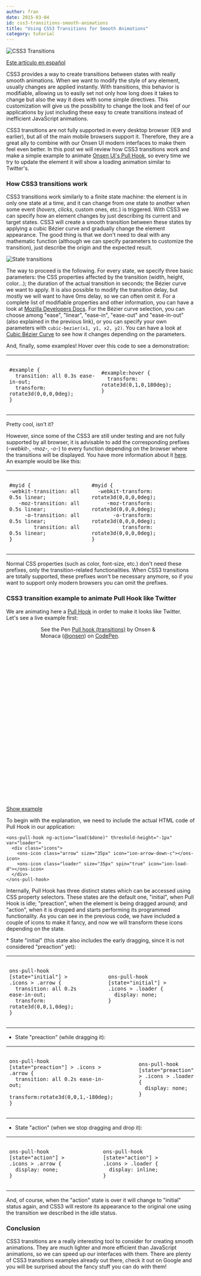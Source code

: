 ```yaml
---
author: fran
date: 2015-03-04
id: css3-transitions-smooth-animations
title: "Using CSS3 Transitions for Smooth Animations"
category: tutorial
---
```


![CSS3 Transitions](/blog/content/images/2015/Mar/css3_transitions.jpg)

[Este artículo en español](http://frandiox.com/transiciones-css3-animaciones-fluidas)

CSS3 provides a way to create transitions between states with really smooth animations. When we want to modify the style of any element, usually changes are applied instantly. With transitions, this behavior is modifiable, allowing us to easily set not only how long does it takes to change but also the way it does with some simple directives. This customization will give us the possibility to change the look and feel of our applications by just including these easy to create transitions instead of inefficient JavaScript animations.

<!-- more -->

CSS3 transitions are not fully supported in every desktop browser (IE9 and earlier), but all of the main mobile browsers support it. Therefore, they are a great ally to combine with our Onsen UI modern interfaces to make them feel even better. In this post we will review how CSS3 transitions work and make a simple example to animate [Onsen UI's Pull Hook](/blog/sneak-peeking-1-2-2-pull-hook/), so every time we try to update the element it will show a loading animation similar to Twitter's.

### How CSS3 transitions work

CSS3 transitions work similarly to a finite state machine: the element is in only one state at a time, and it can change from one state to another when some event (*hovers*, *clicks*, custom ones, etc.) is triggered. With CSS3 we can specify how an element changes by just describing its current and target states. CSS3 will create a smooth transition between these states by applying a cubic Bézier curve and gradually change the element appearance. The good thing is that we don't need to deal with any mathematic function (although we can specify parameters to customize the transition), just describe the origin and the expected result.

![State transitions](/blog/content/images/2015/Mar/fsm.png)

The way to proceed is the following. For every state, we specify three basic parameters: the CSS properties affected by the transition (width, height, color...); the duration of the actual transition in seconds; the Bézier curve we want to apply. It is also possible to modify the transition delay, but mostly we will want to have 0ms delay, so we can often omit it. For a complete list of modifiable properties and other information, you can have a look at [Mozilla Developers Docs](https://developer.mozilla.org/en-US/docs/Web/Guide/CSS/Using_CSS_transitions). For the Bézier curve selection, you can choose among "ease", "linear", "ease-in", "ease-out" and "ease-in-out" (also explained in the previous link), or you can specify your own parameters with `cubic-bezier(x1, y1, x2, y2)`. You can have a look at [Cubic Bézier Curve](http://cubic-bezier.com/) to see how it changes depending on the parameters.

And, finally, some examples! Hover over this code to see a demonstration:

<style>
#example {
  -webkit-transition: all 0.3s ease-in-out;
  -moz-transition: all 0.3s ease-in-out;
  -o-transition: all 0.3s ease-in-out;
  transition: all 0.3s ease-in-out;
  -webkit-transform: rotate3d(0, 0, 0, 0deg);
  -moz-transform: rotate3d(0, 0, 0, 0deg);
  -o-transform: rotate3d(0, 0, 0, 0deg);
  transform: rotate3d(0, 0, 0, 0deg);
}
#example:hover {
  -webkit-transform: rotate3d(0, 1, 0, 180deg);
  -moz-transform: rotate3d(0, 1, 0, 180deg);
  -o-transform: rotate3d(0, 1, 0, 180deg);
  transform: rotate3d(0, 1, 0, 180deg);
}
</style>

<table style="width:100%;">
<tbody >
<tr id="example">
<td>
<pre>
<code>
#example {
  transition: all 0.3s ease-in-out;
  transform: rotate3d(0,0,0,0deg);
}
</code>
</pre>
</td>
<td>
<pre>
<code>
#example:hover {
  transform: rotate3d(0,1,0,180deg);
}

</code>
</pre>
</td>
</tr>
</tbody>
</table>

Pretty cool, isn't it?

However, since some of the CSS3 are still under testing and are not fully supported by all browser, it is advisable to add the corresponding prefixes (*-webkit-*, *-moz-*, *-o-*) to every function depending on the browser where the transitions will be displayed. You have more information about it [here](https://developer.mozilla.org/en-US/docs/Web/Guide/CSS/Using_CSS_transitions/#Browser_compatibility). An example would be like this:

<table style="width:100%;">
<tbody>
<tr>
<td>
<pre>
<code>
#myid {
-webkit-transition: all 0.5s linear;
   -moz-transition: all 0.5s linear;
     -o-transition: all 0.5s linear;
        transition: all 0.5s linear;
}
</code>
</pre>
</td>
<td>
<pre>
<code>
#myid {
  -webkit-transform: rotate3d(0,0,0,0deg);
     -moz-transform: rotate3d(0,0,0,0deg);
       -o-transform: rotate3d(0,0,0,0deg);
          transform: rotate3d(0,0,0,0deg);
}
</code>
</pre>
</td>
</tr>
</tbody>
</table>

Normal CSS properties (such as color, font-size, etc.) don't need these prefixes, only the transition-related functionalities. When CSS3 transitions are totally supported, these prefixes won't be necessary anymore, so if you want to support only modern browsers you can omit the prefixes.

### CSS3 transition example to animate Pull Hook like Twitter

We are animating here a [Pull Hook](/reference/ons-pull-hook.html) in order to make it looks like Twitter. Let's see a live example first:

<div style="height: 480px; width: 320px; margin: 0 auto;" class="codepen-wrapper">
    <p data-height="480" data-theme-id="11531" data-slug-hash="gbKRXX" data-default-tab="result" data-user="onsen" class='codepen'>See the Pen <a href='http://codepen.io/onsen/pen/gbKRXX/'>Pull hook (transitions)</a> by Onsen & Monaca (<a href='http://codepen.io/onsen'>@onsen</a>) on <a href='http://codepen.io'>CodePen</a>.</p>
    <script async src="//assets.codepen.io/assets/embed/ei.js"></script>
</div>
<div class="codepen-open-link-wrapper"><a href="http://codepen.io/onsen/full/gbKRXX/" target="_blank"><i class="fa fa-external-link"></i>Show example</a></div>


<p style='text-align: justify;'>To begin with the explanation, we need to include the actual HTML code of Pull Hook in our application:</p>

```
<ons-pull-hook ng-action="load($done)" threshold-height="-1px" var="loader">
  <div class="icons">
    <ons-icon class="arrow" size="35px" icon="ion-arrow-down-c"></ons-icon>
    <ons-icon class="loader" size="35px" spin="true" icon="ion-load-d"></ons-icon>
  </div>
</ons-pull-hook>
```

Internally, Pull Hook has three distinct states which can be accessed using CSS property selectors. These states are the default one, "initial", when Pull Hook is idle; "preaction", when the element is being dragged around; and "action", when it is dropped and starts performing its programmed functionality. As you can see in the previous code, we have included a couple of icons to make it fancy, and now we will transform these icons depending on the state.

<link rel="stylesheet" href="http://code.ionicframework.com/ionicons/2.0.1/css/ionicons.min.css">
<style>
.tdIcon {
    min-width: 36px;
    text-align: center;
    vertical-align: middle;
}
</style>
* State "initial" (this state also includes the early dragging, since it is not considered "preaction" yet):

<table style="width:100%;">
<tbody>
<tr>
<td>
<pre>
<code>
ons-pull-hook
[state="initial"] > .icons > .arrow {
  transition: all 0.2s ease-in-out;
  transform: rotate3d(0,0,1,0deg);
}
</code>
</pre>
</td>
<td class="tdIcon">
<span style="font-family: Ionicons; font-size:32px">&#xf105;</span>
</td>
<td>
<pre>
<code>
ons-pull-hook
[state="initial"] > .icons > .loader {
  display: none;
}

</code>
</pre>
</td>
<td class="tdIcon">
<span style="font-family: Ionicons; font-size:32px; opacity: 0.1">&#xf29d;</span>
</td>
</tr>
</tbody>
</table>

* State "preaction" (while dragging it):

<table style="width:100%;">
<tbody>
<tr>
<td>
<pre>
<code>
ons-pull-hook
[state="preaction"] > .icons > .arrow {
  transition: all 0.2s ease-in-out;
  transform:rotate3d(0,0,1,-180deg);
}
</code>
</pre>
</td>
<td class="tdIcon">
<span style="font-family: Ionicons; font-size:32px">&#xf10e;</span>
</td>
</td>
<td>
<pre>
<code>
ons-pull-hook
[state="preaction"] > .icons > .loader {
  display: none;
}

</code>
</pre>
</td>
<td class="tdIcon">
<span style="font-family: Ionicons; font-size:32px; opacity: 0.1">&#xf29d;</span>
</td>
</tr>
</tbody>
</table>

* State "action" (when we stop dragging and drop it):

<table style="width:100%;">
<tbody>
<tr>
<td>
<pre>
<code>
ons-pull-hook
[state="action"] > .icons > .arrow {
  display: none;
}
</code>
</pre>
</td>
<td class="tdIcon">
<span style="font-family: Ionicons; font-size:32px; opacity: 0.1">&#xf10e;</span>
</td>
<td>
<pre>
<code>
ons-pull-hook
[state="action"] > .icons > .loader {
  display: inline;
}
</code>
</pre>
</td>
<td class="tdIcon">
<span style="font-family: Ionicons; font-size:32px; opacity: 1.0">&#xf29d;</span>
</td>
</tr>
</tbody>
</table>

And, of course, when the "action" state is over it will change to "initial" status again, and CSS3 will restore its appearance to the original one using the transition we described in the idle status.

### Conclusion

CSS3 transitions are a really interesting tool to consider for creating smooth animations. They are much lighter and more efficient than JavaScript animations, so we can speed up our interfaces with them. There are plenty of CSS3 transitions examples already out there, check it out on Google and you will be surprised about the fancy stuff you can do with them!
